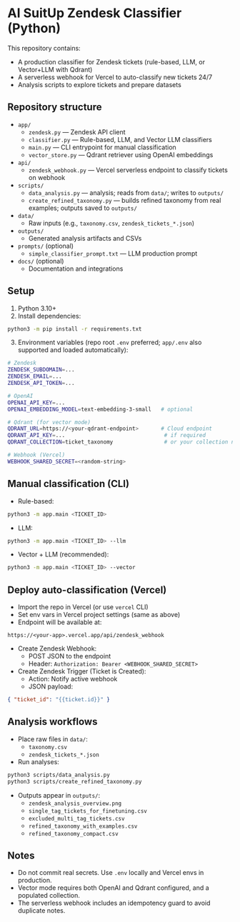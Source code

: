 # AI SuitUp Zendesk Classifier (Python)

This repository contains:
- A production classifier for Zendesk tickets (rule-based, LLM, or Vector+LLM with Qdrant)
- A serverless webhook for Vercel to auto-classify new tickets 24/7
- Analysis scripts to explore tickets and prepare datasets

## Repository structure

- `app/`
  - `zendesk.py` — Zendesk API client
  - `classifier.py` — Rule-based, LLM, and Vector LLM classifiers
  - `main.py` — CLI entrypoint for manual classification
  - `vector_store.py` — Qdrant retriever using OpenAI embeddings
- `api/`
  - `zendesk_webhook.py` — Vercel serverless endpoint to classify tickets on webhook
- `scripts/`
  - `data_analysis.py` — analysis; reads from `data/`; writes to `outputs/`
  - `create_refined_taxonomy.py` — builds refined taxonomy from real examples; outputs saved to `outputs/`
- `data/`
  - Raw inputs (e.g., `taxonomy.csv`, `zendesk_tickets_*.json`)
- `outputs/`
  - Generated analysis artifacts and CSVs
- `prompts/` (optional)
  - `simple_classifier_prompt.txt` — LLM production prompt
- `docs/` (optional)
  - Documentation and integrations

## Setup

1) Python 3.10+
2) Install dependencies:
```bash
python3 -m pip install -r requirements.txt
```
3) Environment variables (repo root `.env` preferred; `app/.env` also supported and loaded automatically):
```bash
# Zendesk
ZENDESK_SUBDOMAIN=...
ZENDESK_EMAIL=...
ZENDESK_API_TOKEN=...

# OpenAI
OPENAI_API_KEY=...
OPENAI_EMBEDDING_MODEL=text-embedding-3-small   # optional

# Qdrant (for vector mode)
QDRANT_URL=https://<your-qdrant-endpoint>       # Cloud endpoint
QDRANT_API_KEY=...                               # if required
QDRANT_COLLECTION=ticket_taxonomy                # or your collection name

# Webhook (Vercel)
WEBHOOK_SHARED_SECRET=<random-string>
```

## Manual classification (CLI)

- Rule-based:
```bash
python3 -m app.main <TICKET_ID>
```
- LLM:
```bash
python3 -m app.main <TICKET_ID> --llm
```
- Vector + LLM (recommended):
```bash
python3 -m app.main <TICKET_ID> --vector
```

## Deploy auto-classification (Vercel)

- Import the repo in Vercel (or use `vercel` CLI)
- Set env vars in Vercel project settings (same as above)
- Endpoint will be available at:
```
https://<your-app>.vercel.app/api/zendesk_webhook
```
- Create Zendesk Webhook:
  - POST JSON to the endpoint
  - Header: `Authorization: Bearer <WEBHOOK_SHARED_SECRET>`
- Create Zendesk Trigger (Ticket is Created):
  - Action: Notify active webhook
  - JSON payload:
```json
{ "ticket_id": "{{ticket.id}}" }
```

## Analysis workflows

- Place raw files in `data/`:
  - `taxonomy.csv`
  - `zendesk_tickets_*.json`
- Run analyses:
```bash
python3 scripts/data_analysis.py
python3 scripts/create_refined_taxonomy.py
```
- Outputs appear in `outputs/`:
  - `zendesk_analysis_overview.png`
  - `single_tag_tickets_for_finetuning.csv`
  - `excluded_multi_tag_tickets.csv`
  - `refined_taxonomy_with_examples.csv`
  - `refined_taxonomy_compact.csv`

## Notes
- Do not commit real secrets. Use `.env` locally and Vercel envs in production.
- Vector mode requires both OpenAI and Qdrant configured, and a populated collection.
- The serverless webhook includes an idempotency guard to avoid duplicate notes. 